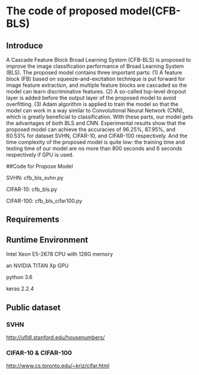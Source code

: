# The code of proposed model(CFB-BLS)

## Introduce
A Cascade Feature Block Broad Learning System (CFB-BLS) is proposed to improve the image classification performance of Broad Learning System (BLS). The proposed model contains three important parts: (1) A feature block (FB) based on squeeze-and-excitation technique is put forward for image feature extraction, and multiple feature blocks are cascaded so the model can learn discriminative features. (2) A so-called top-level dropout layer is added before the output layer of the proposed model to avoid overfitting. (3) Adam algorithm is applied to train the model so that the model can work in a way similar to Convolutional Neural Network (CNN), which is greatly beneficial to classification. With these parts, our model gets the advantages of both BLS and CNN. Experimental results show that the proposed model can achieve the accuracies of 96.25%, 87.95%, and 60.53% for dataset SVHN, CIFAR-10, and CIFAR-100 respectively. And the time complexity of the proposed model is quite low: the training time and testing time of our model are no more than 800 seconds and 6 seconds respectively if GPU is used. 

##Code for Propose Model

SVHN: cfb_bls_svhn.py

CIFAR-10: cfb_bls.py

CIFAR-100: cfb_bls_cifar100.py

## Requirements


## Runtime Environment 
Intel Xeon E5-2678 CPU with 128G memory

an NVIDIA TITAN Xp GPU

python 3.6

keras 2.2.4

## Public dataset

### SVHN

http://ufldl.stanford.edu/housenumbers/

### CIFAR-10 & CIFAR-100

http://www.cs.toronto.edu/~kriz/cifar.html
